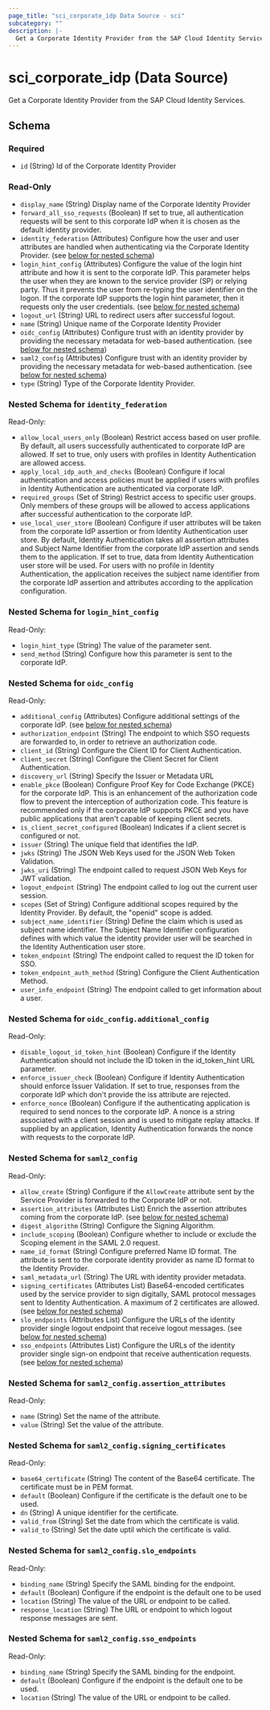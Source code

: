 ```yaml
---
page_title: "sci_corporate_idp Data Source - sci"
subcategory: ""
description: |-
  Get a Corporate Identity Provider from the SAP Cloud Identity Services.
---
```


# sci_corporate_idp (Data Source)

Get a Corporate Identity Provider from the SAP Cloud Identity Services.



<!-- schema generated by tfplugindocs -->
## Schema

### Required

- `id` (String) Id of the Corporate Identity Provider

### Read-Only

- `display_name` (String) Display name of the Corporate Identity Provider
- `forward_all_sso_requests` (Boolean) If set to true, all authentication requests will be sent to this corporate IdP when it is chosen as the default identity provider.
- `identity_federation` (Attributes) Configure how the user and user attributes are handled when authenticating via the Corporate Identity Provider. (see [below for nested schema](#nestedatt--identity_federation))
- `login_hint_config` (Attributes) Configure the value of the login hint attribute and how it is sent to the corporate IdP.
					 This parameter helps the user when they are known to the service provider (SP) or relying party. Thus it prevents the user from re-typing the user identifier on the logon. 
					 If the corporate IdP supports the login hint parameter, then it requests only the user credentials. (see [below for nested schema](#nestedatt--login_hint_config))
- `logout_url` (String) URL to redirect users after successful logout.
- `name` (String) Unique name of the Corporate Identity Provider
- `oidc_config` (Attributes) Configure trust with an identity provider by providing the necessary metadata for web-based authentication. (see [below for nested schema](#nestedatt--oidc_config))
- `saml2_config` (Attributes) Configure trust with an identity provider by providing the necessary metadata for web-based authentication. (see [below for nested schema](#nestedatt--saml2_config))
- `type` (String) Type of the Corporate Identity Provider.

<a id="nestedatt--identity_federation"></a>
### Nested Schema for `identity_federation`

Read-Only:

- `allow_local_users_only` (Boolean) Restrict access based on user profile. By default, all users successfully authenticated to corporate IdP are allowed.
							If set to true, only users with profiles in Identity Authentication are allowed access.
- `apply_local_idp_auth_and_checks` (Boolean) Configure if local authentication and access policies must be applied if users with profiles in Identity Authentication are authenticated via corporate IdP.
- `required_groups` (Set of String) Restrict access to specific user groups. Only members of these groups will be allowed to access applications after successful authentication to the corporate IdP.
- `use_local_user_store` (Boolean) Configure if user attributes will be taken from the corporate IdP assertion or from Identity Authentication user store.
							By default, Identity Authentication takes all assertion attributes and Subject Name Identifier from the corporate IdP assertion and sends them to the application. 
							If set to true, data from Identity Authentication user store will be used. For users with no profile in Identity Authentication, the application receives the subject name identifier from the corporate IdP assertion and attributes according to the application configuration.


<a id="nestedatt--login_hint_config"></a>
### Nested Schema for `login_hint_config`

Read-Only:

- `login_hint_type` (String) The value of the parameter sent.
- `send_method` (String) Configure how this parameter is sent to the corporate IdP.


<a id="nestedatt--oidc_config"></a>
### Nested Schema for `oidc_config`

Read-Only:

- `additional_config` (Attributes) Configure additional settings of the corporate IdP. (see [below for nested schema](#nestedatt--oidc_config--additional_config))
- `authorization_endpoint` (String) The endpoint to which SSO requests are forwarded to, in order to retrieve an authorization code.
- `client_id` (String) Configure the Client ID for Client Authentication.
- `client_secret` (String) Configure the Client Secret for Client Authentication.
- `discovery_url` (String) Specify the Issuer or Metadata URL
- `enable_pkce` (Boolean) Configure Proof Key for Code Exchange (PKCE) for the corporate IdP. This is an enhancement of the authorization code flow to prevent the interception of authorization code. This feature is recommended only if the corporate IdP supports PKCE and you have public applications that aren't capable of keeping client secrets.
- `is_client_secret_configured` (Boolean) Indicates if a client secret is configured or not.
- `issuer` (String) The unique field that identifies the IdP.
- `jwks` (String) The JSON Web Keys used for the JSON Web Token Validation.
- `jwks_uri` (String) The endpoint called to request JSON Web Keys for JWT validation.
- `logout_endpoint` (String) The endpoint called to log out the current user session.
- `scopes` (Set of String) Configure additional scopes required by the Identity Provider. By default, the "openid" scope is added.
- `subject_name_identifier` (String) Define the claim which is used as subject name identifier. The Subject Name Identifier configuration defines with which value the identity provider user will be searched in the Identity Authentication user store.
- `token_endpoint` (String) The endpoint called to request the ID token for SSO.
- `token_endpoint_auth_method` (String) Configure the Client Authentication Method.
- `user_info_endpoint` (String) The endpoint called to get information about a user.

<a id="nestedatt--oidc_config--additional_config"></a>
### Nested Schema for `oidc_config.additional_config`

Read-Only:

- `disable_logout_id_token_hint` (Boolean) Configure if the Identity Authentication should not include the ID token in the id_token_hint URL parameter.
- `enforce_issuer_check` (Boolean) Configure if Identity Authentication should enforce Issuer Validation. If set to true, responses from the corporate IdP which don't provide the iss attribute are rejected.
- `enforce_nonce` (Boolean) Configure if the authenticating application is required to send nonces to the corporate IdP. A nonce is a string associated with a client session and is used to mitigate replay attacks. If supplied by an application, Identity Authentication forwards the nonce with requests to the corporate IdP.



<a id="nestedatt--saml2_config"></a>
### Nested Schema for `saml2_config`

Read-Only:

- `allow_create` (String) Configure if the `AllowCreate` attribute sent by the Service Provider is forwarded to the Corporate IdP or not.
- `assertion_attributes` (Attributes List) Enrich the assertion attributes coming from the corporate IdP. (see [below for nested schema](#nestedatt--saml2_config--assertion_attributes))
- `digest_algorithm` (String) Configure the Signing Algorithm.
- `include_scoping` (Boolean) Configure whether to include or exclude the Scoping element in the SAML 2.0 request.
- `name_id_format` (String) Configure preferred Name ID format. The attribute is sent to the corporate identity provider as name ID format to the Identity Provider.
- `saml_metadata_url` (String) The URL with identity provider metadata.
- `signing_certificates` (Attributes List) Base64-encoded certificates used by the service provider to sign digitally, SAML protocol messages sent to Identity Authentication. A maximum of 2 certificates are allowed. (see [below for nested schema](#nestedatt--saml2_config--signing_certificates))
- `slo_endpoints` (Attributes List) Configure the URLs of the identity provider single logout endpoint that receive logout messages. (see [below for nested schema](#nestedatt--saml2_config--slo_endpoints))
- `sso_endpoints` (Attributes List) Configure the URLs of the identity provider single sign-on endpoint that receive authentication requests. (see [below for nested schema](#nestedatt--saml2_config--sso_endpoints))

<a id="nestedatt--saml2_config--assertion_attributes"></a>
### Nested Schema for `saml2_config.assertion_attributes`

Read-Only:

- `name` (String) Set the name of the attribute.
- `value` (String) Set the value of the attribute.


<a id="nestedatt--saml2_config--signing_certificates"></a>
### Nested Schema for `saml2_config.signing_certificates`

Read-Only:

- `base64_certificate` (String) The content of the Base64 certificate. The certificate must be in PEM format.
- `default` (Boolean) Configure if the certificate is the default one to be used.
- `dn` (String) A unique identifier for the certificate.
- `valid_from` (String) Set the date from which the certificate is valid.
- `valid_to` (String) Set the date uptil which the certificate is valid.


<a id="nestedatt--saml2_config--slo_endpoints"></a>
### Nested Schema for `saml2_config.slo_endpoints`

Read-Only:

- `binding_name` (String) Specify the SAML binding for the endpoint.
- `default` (Boolean) Configure if the endpoint is the default one to be used
- `location` (String) The value of the URL or endpoint to be called.
- `response_location` (String) The URL or endpoint to which logout response messages are sent.


<a id="nestedatt--saml2_config--sso_endpoints"></a>
### Nested Schema for `saml2_config.sso_endpoints`

Read-Only:

- `binding_name` (String) Specify the SAML binding for the endpoint.
- `default` (Boolean) Configure if the endpoint is the default one to be used.
- `location` (String) The value of the URL or endpoint to be called.
